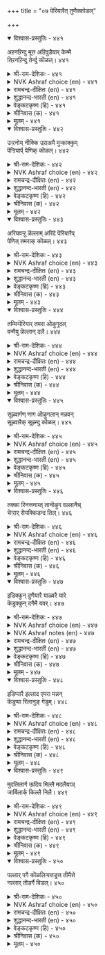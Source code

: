 +++
title = "०७ पॆरियारैत् तुणैक्कोडल्"

+++


<details open><summary>विश्वास-प्रस्तुतिः - ४४१</summary>

अऱनऱिन्दु मूत्त अऱिवुडैयार् केण्मै  
तिऱनऱिन्दु तेर्न्दु कॊळल्।       ४४१
</details>

<details><summary>श्री-राम-देशिकः - ४४१</summary>

वयोवृद्धैर्धर्मविद्भिः बुद्धिमद्भिर्महात्माभिः ।  
कुर्यान्मैत्रीं महीपालो विमृश्य बहुधा बहु ॥ ४४१॥
</details>

<details><summary>NVK Ashraf choice (en) - ४४१</summary>

०४४१
Value and secure the friendship
Of the virtuous, mature and wise.
(P.S. Sundaram)
</details>

<details><summary>रामचन्द्र-दीक्षितः (en) - ४४१</summary>

441\. The friendship of virtuous men of mature wisdom is to be appreciated and secured.  
</details>

<details><summary>शुद्धानन्द-भारती (en) - ४४१</summary>

1\. அறனறிந்து மூத்த அறிவுடையார் கேண்மை  
திறனறிந்து தேர்ந்து கொளல்.  
Weigh their worth and friendship gain  
Of men of virtue and mature brain.        441  
</details>

<details><summary>वेङ्कटकृष्ण (हि) - ४४१</summary>

441
ज्ञानवृद्ध जो बन गये, धर्म-सूक्ष्म को जान ।  
मैत्री उनकी, ढ़ंग से, पा लो महत्व जान ॥
</details>

<details><summary>श्रीनिवास (क) - ४४१</summary>

441. अरसनादवनु धर्मवन्नु अरितवनागि, पक्ववाद अरिवुळ्लवर गॆळॆतनवन्नु विचारमाडि सम्पादिसिकॊळ्ळबेकु.

</details>

<details><summary>मूलम् - ४४१</summary>

अऱनऱिन्दु मूत्त अऱिवुडैयार् केण्मै  
तिऱनऱिन्दु तेर्न्दु कॊळल्।       ४४१
</details>

<details open><summary>विश्वास-प्रस्तुतिः - ४४२</summary>

उऱ्ऱनोय् नीक्कि उऱाअमै मुऱ्काक्कुम्  
पॆऱ्ऱियार्प् पेणिक् कॊळल्।       ४४२
</details>

<details><summary>श्री-राम-देशिकः - ४४२</summary>

प्राप्तं दुःखं निराकृत्य भाविदुःखनिवारणे ।  
जगरूकेण विदुषा स्नेहं कुर्याच्च सेवया ॥ ४४२॥
</details>

<details><summary>NVK Ashraf choice (en) - ४४२</summary>

०४४२
Ally with them who can allay your present ills
And avert those to come. *
(Satguru Subramuniyaswami), (P.S. Sundaram)
</details>

<details><summary>रामचन्द्र-दीक्षितः (en) - ४४२</summary>

442\. Seek the friendship of those who can remove existing distress and guard against future.  
</details>

<details><summary>शुद्धानन्द-भारती (en) - ४४२</summary>

2\. உற்றநோய் நீக்கி உறாஅமை முற்காக்கும்  
பெற்றியார்ப் பேணிக் கொளல்.  
Cherish the help of men of skill  
Who ward and safe-guard you from ill.        442  
</details>

<details><summary>वेङ्कटकृष्ण (हि) - ४४२</summary>

442
आगत दुःख निवार कर, भावी दुःख से त्राण ।  
करते जो, अपना उन्हें, करके आदर-मान ॥
</details>

<details><summary>श्रीनिवास (क) - ४४२</summary>

442. बन्द सङ्कटगळन्नु परिहरिसिकॊण्डु, अवु मत्तॆ बारदन्तॆ मुन्दागि तम्मन्नु कादुकॊळ्ळुव गुणवुळ्ळ जनरन्नु अरसनु, आरैसि गॆळॆतन माडबेकु.

</details>

<details><summary>मूलम् - ४४२</summary>

उऱ्ऱनोय् नीक्कि उऱाअमै मुऱ्काक्कुम्  
पॆऱ्ऱियार्प् पेणिक् कॊळल्।       ४४२
</details>

<details open><summary>विश्वास-प्रस्तुतिः - ४४३</summary>

अरियवऱ्ऱु ळॆल्लाम् अरिदे पॆरियारैप्  
पेणित् तमराक् कॊळल्।       ४४३
</details>

<details><summary>श्री-राम-देशिकः - ४४३</summary>

महात्मनः समाश्रित्य स्ववशे तान् करोति यः ।  
महच्भाग्यं तदेवास्य किमन्यैर्भाग्यकोटिभिः ॥ ४४३॥
</details>

<details><summary>NVK Ashraf choice (en) - ४४३</summary>

०४४३
The rarest of rare things is to seek and secure
The friendship of the great.
(P.S. Sundaram)
</details>

<details><summary>रामचन्द्र-दीक्षितः (en) - ४४३</summary>

443\. To seek and win the alliance of the great is the rarest of all blessings.  
</details>

<details><summary>शुद्धानन्द-भारती (en) - ४४३</summary>

3\. அரியவற்று ளெல்லாம் அரிதே பெரியாரைப்  
பேணித் தமராக் கொளல்.  
Honour and have the great your own  
Is rarest of the rare things known.        443  
</details>

<details><summary>वेङ्कटकृष्ण (हि) - ४४३</summary>

443
दुर्लभ सब में है यही, दुर्लभ भाग्य महान ।  
स्वजन बनाना मान से, जो हैं पुरुष महान ॥
</details>

<details><summary>श्रीनिवास (क) - ४४३</summary>

443. बल्लवराद हिरियरन्नु तम्मवरन्नागि माडिकॊळ्ळुवुदु, (अरसनिगॆ) असाध्यवाद कार्यगळल्लॆल्ल अति कठिणवादुदु.

</details>

<details><summary>मूलम् - ४४३</summary>

अरियवऱ्ऱु ळॆल्लाम् अरिदे पॆरियारैप्  
पेणित् तमराक् कॊळल्।       ४४३
</details>

<details open><summary>विश्वास-प्रस्तुतिः - ४४४</summary>

तम्मिऱ्पॆरियार् तमरा ऒऴुगुदल्  
वन्मैयु ळॆल्लान् दलै।       ४४४
</details>

<details><summary>श्री-राम-देशिकः - ४४४</summary>

आत्मनोऽपि वरिष्ठानां महतां पथि वर्तनम् ।  
महद् बलं भवेद् राज्ञां चतुरङ्गबलैः किमु ॥ ४४४॥
</details>

<details><summary>NVK Ashraf choice (en) - ४४४</summary>

०४४४
The greatest of all strengths come from
Associating with one greater than oneself. *
(K. Krishnaswamy & Vijaya Ramkumar)
</details>

<details><summary>रामचन्द्र-दीक्षितः (en) - ४४४</summary>

444\. To follow in the footsteps of those that are greater than oneself is the crown of one’s strength.  
</details>

<details><summary>शुद्धानन्द-भारती (en) - ४४४</summary>

4\. தம்மிற் பெரியார் தமரா ஒழுகுதல்  
வன்மையு ளெல்லாந் தலை.  
To have betters as intimates  
Power of all powers promotes.        444  
</details>

<details><summary>वेङ्कटकृष्ण (हि) - ४४४</summary>

444
करना ऐसा आचरण, जिससे पुरुष महान ।  
बन जावें आत्मीय जन, उत्तम बल यह जान ॥
</details>

<details><summary>श्रीनिवास (क) - ४४४</summary>

444. तमगिन्त अरिविनल्लि हिरियरादवरन्नु तम्मवरन्नागि नडॆसिकॊळ्ळुवुदु, कठिणवाद कार्यगळल्लॆल्ल मेलाद कार्यवॆनिसुवुदु.

</details>

<details><summary>मूलम् - ४४४</summary>

तम्मिऱ्पॆरियार् तमरा ऒऴुगुदल्  
वन्मैयु ळॆल्लान् दलै।       ४४४
</details>

<details open><summary>विश्वास-प्रस्तुतिः - ४४५</summary>

सूऴ्वार्गण् णाग ऒऴुगलान् मन्नवन्  
सूऴ्वारैक् सूऴ्न्दु कॊळल्।       ४४५
</details>

<details><summary>श्री-राम-देशिकः - ४४५</summary>

विमृश्य सचिवो ग्राह्यो नेत्रतुल्यो नृपेण तु ।  
यतोऽमात्यो राज्यभारं वहन् राज्ञः सहायकृत् ॥ ४४५॥
</details>

<details><summary>NVK Ashraf choice (en) - ४४५</summary>

०४४५
A king's counselors are his eyes
To be chosen with careful counseling.
(N.V.K. Ashraf), (P.S. Sundaram)
</details>

<details><summary>रामचन्द्र-दीक्षितः (en) - ४४५</summary>

445\. Verily the ministers are the eyes of the monarch; let the monarch have tried ones.  
</details>

<details><summary>शुद्धानन्द-भारती (en) - ४४५</summary>

5\. சூழ்வார்கண் ணாக ஒழுகலான் மன்னவன்  
சூழ்வாரைச் சூழ்ந்து கொளல்.  
Ministers are the monarch's eyes  
Round him should be the right and wise.        445  
</details>

<details><summary>वेङ्कटकृष्ण (हि) - ४४५</summary>

445
आँख बना कर सचिव को, ढोता शासन-भार ।  
सो नृप चुन ले सचिव को, करके सोच विचार ॥
</details>

<details><summary>श्रीनिवास (क) - ४४५</summary>

445. सूक्ष्म बुद्दियुळ्ळवरन्नु लोकवु कण्णागि नडॆसिकॊळ्ळुवुदरिन्द, अन्थवरन्नु अरसनु, सूक्ष्मवागि ग्रहिसि, (तन्न मन्त्रालोचनॆयल्लि) स्वीकरिसबेकु.

</details>

<details><summary>मूलम् - ४४५</summary>

सूऴ्वार्गण् णाग ऒऴुगलान् मन्नवन्  
सूऴ्वारैक् सूऴ्न्दु कॊळल्।       ४४५
</details>

<details open><summary>विश्वास-प्रस्तुतिः - ४४६</summary>

तक्का रिनत्तनाय्त् तानॊऴुग वल्लानैच्  
चॆऱ्ऱार् सॆयक्किडन्द तिल्।       ४४६
</details>

<details><summary>श्री-राम-देशिकः - ४४६</summary>

ज्ञानिनां वचनं श्रुत्वा स्वबुद्धया तदिमृश्य च ।  
पालयन् पृथिवीपालः शत्रुभिर्नैव बाध्यते ॥ ४४६॥
</details>

<details><summary>NVK Ashraf choice (en) - ४४६</summary>

०४४६
Foes are rendered ineffective by one
Who lives in fellowship with the worthy. *
(Satguru Subramuniyaswami)
</details>

<details><summary>रामचन्द्र-दीक्षितः (en) - ४४६</summary>

446\. No adversary can ruin the King who relies on his efficient counselors.  
</details>

<details><summary>शुद्धानन्द-भारती (en) - ४४६</summary>

6\. தக்கா ரினத்தனாய்த் தானொழுக வல்லானைச்  
செற்றார் செயக்கிடந்த தில்.  
To move with worthy friends who knows  
Has none to fear from frightful foes.        446  
</details>

<details><summary>वेङ्कटकृष्ण (हि) - ४४६</summary>

446
योग्य जनों का बन्धु बन, करता जो व्यवहार ।  
उसका कर सकते नहीं, शत्रु लोग अपकार ॥
</details>

<details><summary>श्रीनिवास (क) - ४४६</summary>

446. तक्कवराद हिरियर, ऒडनाटदल्लि नडॆदुकॊळ्ळुव अरसनिगॆ अवन हगॆगळिन्द याव केडू उण्टागुवुदिल्ल.

</details>

<details><summary>मूलम् - ४४६</summary>

तक्का रिनत्तनाय्त् तानॊऴुग वल्लानैच्  
चॆऱ्ऱार् सॆयक्किडन्द तिल्।       ४४६
</details>

<details open><summary>विश्वास-प्रस्तुतिः - ४४७</summary>

इडिक्कुन् दुणैयारै याळ्वरै यारे  
कॆडुक्कुन् दगैमै यवर्।       ४४७
</details>

<details><summary>श्री-राम-देशिकः - ४४७</summary>

स्खालित्ये कठिनैर्वाक्यैः दण्डयन्तं सुमन्त्रिणम् ।  
यो राजा लभते तस्मिन् निर्वीर्याः किल शत्रवः ॥ ४४७॥
</details>

<details><summary>NVK Ashraf choice (en) - ४४७</summary>

०४४७
Who can ruin the man who commands
The friendship of those who can reprove him?
(V.V.S. Aiyar)
</details>

<details><summary>NVK Ashraf notes (en) - ४४७</summary>

४४७. Compare with ७९५ and ७८४. "Seek a friend who will make you cry, rail and rate when you go astray" – (P.S. Sundaram). "Friendship is not for merriment but for stern reproach when friends go astray" - (N.V.K. Ashraf)
</details>

<details><summary>रामचन्द्र-दीक्षितः (en) - ४४७</summary>

447\. None can harm the ruler who seeks the wholesome counsel of his ministers though bitter.  
</details>

<details><summary>शुद्धानन्द-भारती (en) - ४४७</summary>

7\. இடிக்குந் துணையாரை ஆள்வாரை யாரே  
கெடுக்குந் தகைமை யவர்  
No foe can foil his powers  
whose friends reprove him when he errs.        447  
</details>

<details><summary>वेङ्कटकृष्ण (हि) - ४४७</summary>

447
दोष देख कर डाँटने जब हैं मित्र सुयोग्य ।  
तब नृप का करने अहित, कौन शत्रु है योग्य ॥
</details>

<details><summary>श्रीनिवास (क) - ४४७</summary>

447. कण्डितवादिगळाद ज्ञानिगळ स्नेहवन्नु कॊण्डु आळुव अरसनन्नु नाशपडिसुव ऎदॆगारिकॆ यारिगिदॆ?

</details>

<details><summary>मूलम् - ४४७</summary>

इडिक्कुन् दुणैयारै याळ्वरै यारे  
कॆडुक्कुन् दगैमै यवर्।       ४४७
</details>

<details open><summary>विश्वास-प्रस्तुतिः - ४४८</summary>

इडिप्पारै इल्लाद एमरा मन्नन्  
कॆडुप्पा रिलानुङ् गॆडुम्।       ४४८
</details>

<details><summary>श्री-राम-देशिकः - ४४८</summary>

समये शिक्षकैः सद्भिः साङ्गत्यरहितो नृपः ।  
शत्रुबाधाविहीनोऽपि स्वयमेव विनश्यति ॥ ४४८॥
</details>

<details><summary>NVK Ashraf choice (en) - ४४८</summary>

०४४८
A king unguarded with reproving counsel
Needs no foes to come to grief. *
(P.S. Sundaram)
</details>

<details><summary>रामचन्द्र-दीक्षितः (en) - ४४८</summary>

448\. The King who is not guarded by men of firm counsel will perish even though he has no enemies.  
</details>

<details><summary>शुद्धानन्द-भारती (en) - ४४८</summary>

8\. இடிப்பாரை இல்லாத ஏமரா மன்னன்  
கெடுப்பா ரிலானுங் கெடும்.  
The careless king whom none reproves  
Ruins himself sans harmful foes.        448  
</details>

<details><summary>वेङ्कटकृष्ण (हि) - ४४८</summary>

448
डांट-डपटते मित्र की, रक्षा बिन नरकंत ।  
शत्रु बिना भी हानिकर, पा जाता है अंत ॥
</details>

<details><summary>श्रीनिवास (क) - ४४८</summary>

448. कण्डितवादिगळाद ज्ञानिगळ बॆम्बलविल्लदॆ, स्वेच्छॆयागि आळुव अरसनु, नाशपडिसुव हगॆगळिल्लदॆयू, कॆडुत्तानॆ.

</details>

<details><summary>मूलम् - ४४८</summary>

इडिप्पारै इल्लाद एमरा मन्नन्  
कॆडुप्पा रिलानुङ् गॆडुम्।       ४४८
</details>

<details open><summary>विश्वास-प्रस्तुतिः - ४४९</summary>

मुदलिलार्ग ऊदिय मिल्लै मदलैयाञ्  
जार्बिलार्क् किल्लै निलै।       ४४९
</details>

<details><summary>श्री-राम-देशिकः - ४४९</summary>

विना मूलधनं लाभो व्यापारे नैव लभ्यते ।  
मह्त्साह्यं विना राज्ञां तथा स्थैर्य सुदुर्लभम् ॥ ४४९॥
</details>

<details><summary>NVK Ashraf choice (en) - ४४९</summary>

०४४९
There can be no gain without capital,
And no stability unpropped by wise counsel.
(P.S. Sundaram)
</details>

<details><summary>रामचन्द्र-दीक्षितः (en) - ४४९</summary>

449\. Is there profit without capital? Is there security for the monarch devoid of wise counselors?  
</details>

<details><summary>शुद्धानन्द-भारती (en) - ४४९</summary>

9\. முதலிலார்க்கு ஊதியம் இல்லை மதலையாஞ்  
சார்பிலார்க்கு இல்லை நிலை.  
No capital, no gain in trade  
No prop secure sans good comrade.        449  
</details>

<details><summary>वेङ्कटकृष्ण (हि) - ४४९</summary>

449
बिना मूलधन वणिक जन, पावेंगे नहिं लाभ ।  
सहचर-आश्रय रहित नृप, करें न स्थिरता लाभ ॥
</details>

<details><summary>श्रीनिवास (क) - ४४९</summary>

449. बण्डवाळविल्लदवरिगॆ लाभवू इल्ल; आश्रितराद ज्ञानिगळ नॆरविल्लदरसनिगॆ नॆलॆयू इल्ल.

</details>

<details><summary>मूलम् - ४४९</summary>

मुदलिलार्ग ऊदिय मिल्लै मदलैयाञ्  
जार्बिलार्क् किल्लै निलै।       ४४९
</details>

<details open><summary>विश्वास-प्रस्तुतिः - ४५०</summary>

पल्लार् पगै कॊळलिऱ्पत्तडुत्त तीमैत्ते  
नल्लार् तॊडर्गै विडल्।       ४५०
</details>

<details><summary>श्री-राम-देशिकः - ४५०</summary>

अनेकशत्रुबाधातो दुःखं दशगुणान्वितम् ।  
भुपो विन्देत सत्सङ्गं प्राप्तं यः सन्त्यजेन्नृपः ॥ ४५०॥
</details>

<details><summary>NVK Ashraf choice (en) - ४५०</summary>

०४५०
To give up good friends is ten times worse than
Being hated by countless foes.
( Shuddhananda Bharatiar)
</details>

<details><summary>रामचन्द्र-दीक्षितः (en) - ४५०</summary>

450\. Greatly injurious is the forsaking of the friendship of the good; it is like encountering singlehanded many foes.  
</details>

<details><summary>शुद्धानन्द-भारती (en) - ४५०</summary>

10\. பல்லார் பகைகொளலிற் பத்தடுத்த தீமைத்தே  
நல்லார் தொடர்கை விடல்.  
To give up good friends is ten times worse  
Than being hated by countless foes.        450  
</details>

<details><summary>वेङ्कटकृष्ण (हि) - ४५०</summary>

450
बहुत जनों की शत्रुता, करने में जो हानि ।  
उससे बढ़ सत्संग को, तजने में है हानि ॥
</details>

<details><summary>श्रीनिवास (क) - ४५०</summary>

450. ऒळ्ळॆयवराद ज्ञानिगळ सम्बन्धवन्नु कडिदुकॊळ्ळुवुदु, हलवारु मुन्दिय हगॆयन्नु कॊळ्लुवुदक्किन्त हत्तुपालु कॆट्टुदु.
</details>

<details><summary>मूलम् - ४५०</summary>

पल्लार् पगै कॊळलिऱ्पत्तडुत्त तीमैत्ते  
नल्लार् तॊडर्गै विडल्।       ४५०
</details>
